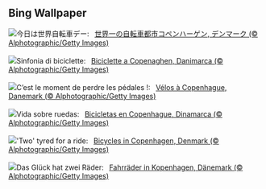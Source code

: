 ## Bing Wallpaper
![](https://www.bing.com/th?id=OHR.CopenhagenBicycles_JA-JP2959867214_UHD.jpg&w=1000)今日は世界自転車デー:&nbsp;&ensp;[世界一の自転車都市コペンハーゲン, デンマーク (© Alphotographic/Getty Images)](https://www.bing.com/th?id=OHR.CopenhagenBicycles_JA-JP2959867214_UHD.jpg)
<br><br/>
![](https://www.bing.com/th?id=OHR.CopenhagenBicycles_IT-IT2125819648_UHD.jpg&w=1000)Sinfonia di biciclette:&nbsp;&ensp;[Biciclette a Copenaghen, Danimarca (© Alphotographic/Getty Images)](https://www.bing.com/th?id=OHR.CopenhagenBicycles_IT-IT2125819648_UHD.jpg)
<br><br/>
![](https://www.bing.com/th?id=OHR.CopenhagenBicycles_FR-FR1244854988_UHD.jpg&w=1000)C’est le moment de perdre les pédales !:&nbsp;&ensp;[Vélos à Copenhague, Danemark (© Alphotographic/Getty Images)](https://www.bing.com/th?id=OHR.CopenhagenBicycles_FR-FR1244854988_UHD.jpg)
<br><br/>
![](https://www.bing.com/th?id=OHR.CopenhagenBicycles_ES-ES4229368591_UHD.jpg&w=1000)Vida sobre ruedas:&nbsp;&ensp;[Bicicletas en Copenhague, Dinamarca (© Alphotographic/Getty Images)](https://www.bing.com/th?id=OHR.CopenhagenBicycles_ES-ES4229368591_UHD.jpg)
<br><br/>
![](https://www.bing.com/th?id=OHR.CopenhagenBicycles_EN-GB4395240180_UHD.jpg&w=1000)'Two' tyred for a ride:&nbsp;&ensp;[Bicycles in Copenhagen, Denmark (© Alphotographic/Getty Images)](https://www.bing.com/th?id=OHR.CopenhagenBicycles_EN-GB4395240180_UHD.jpg)
<br><br/>
![](https://www.bing.com/th?id=OHR.CopenhagenBicycles_DE-DE6785283446_UHD.jpg&w=1000)Das Glück hat zwei Räder:&nbsp;&ensp;[Fahrräder in Kopenhagen, Dänemark (© Alphotographic/Getty Images)](https://www.bing.com/th?id=OHR.CopenhagenBicycles_DE-DE6785283446_UHD.jpg)
<br><br/>
